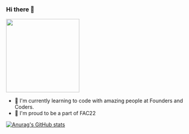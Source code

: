 ### Hi there 👋

<img src="https://media.giphy.com/media/dxn6fRlTIShoeBr69N/giphy.gif" align="center" width="200" height="200">


- 🌱 I'm currently learning to code with amazing people at Founders and Coders.
- 👯 I'm proud to be a part of FAC22 


[![Anurag's GitHub stats](https://github-readme-stats.vercel.app/api?username=jijip41)](https://github.com/anuraghazra/github-readme-stats)


<!--
**jijip41/jijip41** is a ✨ _special_ ✨ repository because its `README.md` (this file) appears on your GitHub profile.

Here are some ideas to get you started:

- 🔭 I’m currently working on ...
- 🌱 I’m currently learning ...
- 👯 I’m looking to collaborate on ...
- 🤔 I’m looking for help with ...
- 💬 Ask me about ...
- 📫 How to reach me: ...
- 😄 Pronouns: ...
- ⚡ Fun fact: ...
-->
